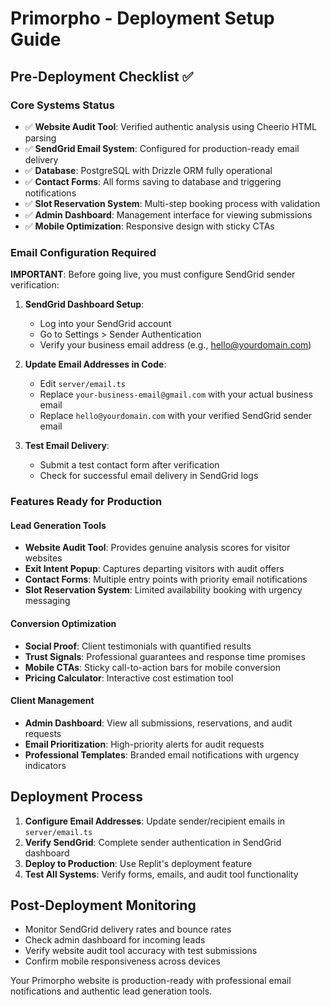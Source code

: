# Primorpho - Deployment Setup Guide

## Pre-Deployment Checklist ✅

### Core Systems Status
- ✅ **Website Audit Tool**: Verified authentic analysis using Cheerio HTML parsing
- ✅ **SendGrid Email System**: Configured for production-ready email delivery
- ✅ **Database**: PostgreSQL with Drizzle ORM fully operational
- ✅ **Contact Forms**: All forms saving to database and triggering notifications
- ✅ **Slot Reservation System**: Multi-step booking process with validation
- ✅ **Admin Dashboard**: Management interface for viewing submissions
- ✅ **Mobile Optimization**: Responsive design with sticky CTAs

### Email Configuration Required

**IMPORTANT**: Before going live, you must configure SendGrid sender verification:

1. **SendGrid Dashboard Setup**:
   - Log into your SendGrid account
   - Go to Settings > Sender Authentication
   - Verify your business email address (e.g., hello@yourdomain.com)

2. **Update Email Addresses in Code**:
   - Edit `server/email.ts`
   - Replace `your-business-email@gmail.com` with your actual business email
   - Replace `hello@yourdomain.com` with your verified SendGrid sender email

3. **Test Email Delivery**:
   - Submit a test contact form after verification
   - Check for successful email delivery in SendGrid logs

### Features Ready for Production

#### Lead Generation Tools
- **Website Audit Tool**: Provides genuine analysis scores for visitor websites
- **Exit Intent Popup**: Captures departing visitors with audit offers
- **Contact Forms**: Multiple entry points with priority email notifications
- **Slot Reservation System**: Limited availability booking with urgency messaging

#### Conversion Optimization
- **Social Proof**: Client testimonials with quantified results
- **Trust Signals**: Professional guarantees and response time promises
- **Mobile CTAs**: Sticky call-to-action bars for mobile conversion
- **Pricing Calculator**: Interactive cost estimation tool

#### Client Management
- **Admin Dashboard**: View all submissions, reservations, and audit requests
- **Email Prioritization**: High-priority alerts for audit requests
- **Professional Templates**: Branded email notifications with urgency indicators

## Deployment Process

1. **Configure Email Addresses**: Update sender/recipient emails in `server/email.ts`
2. **Verify SendGrid**: Complete sender authentication in SendGrid dashboard
3. **Deploy to Production**: Use Replit's deployment feature
4. **Test All Systems**: Verify forms, emails, and audit tool functionality

## Post-Deployment Monitoring

- Monitor SendGrid delivery rates and bounce rates
- Check admin dashboard for incoming leads
- Verify website audit tool accuracy with test submissions
- Confirm mobile responsiveness across devices

Your Primorpho website is production-ready with professional email notifications and authentic lead generation tools.